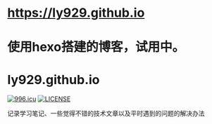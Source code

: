 
# https://ly929.github.io

 使用hexo搭建的博客，试用中。
=======
# ly929.github.io


[![996.icu](https://img.shields.io/badge/link-996.icu-red.svg)](https://996.icu)
[![LICENSE](https://img.shields.io/badge/license-Anti%20996-blue.svg)](https://github.com/996icu/996.ICU/blob/master/LICENSE)

记录学习笔记、一些觉得不错的技术文章以及平时遇到的问题的解决办法

